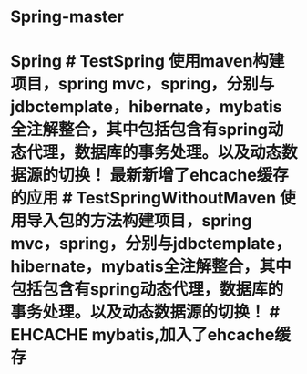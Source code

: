 # Spring-master
# Spring  # TestSpring  使用maven构建项目，spring mvc，spring，分别与jdbctemplate，hibernate，mybatis全注解整合，其中包括包含有spring动态代理，数据库的事务处理。以及动态数据源的切换！ 最新新增了ehcache缓存的应用  # TestSpringWithoutMaven  使用导入包的方法构建项目，spring mvc，spring，分别与jdbctemplate，hibernate，mybatis全注解整合，其中包括包含有spring动态代理，数据库的事务处理。以及动态数据源的切换！  # EHCACHE  mybatis,加入了ehcache缓存  #
